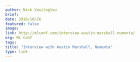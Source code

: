 ```yaml
---
author: Nick Vasiloglou
brief:
date: 2016/10/26
featured: false
image:
link: http://mlconf.com/interview-austin-marshall-numenta/
org: ML Conf
tags:
title: "Interview with Austin Marshall, Numenta"
type: link
---
```

